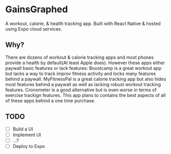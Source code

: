 # GainsGraphed

A workout, calorie, & health tracking app. Built with React Native & hosted
using Expo cloud services.

## Why?

There are dozens of workout & calorie tracking apps and most phones provide a
health by default(At least Apple does). However these apps either paywall basic
features or lack features: Boostcamp is a great workout app but lacks a way to
track improv fitness activity and locks many features behind a paywall.
MyFitnessPal is a great calorie tracking app but also hides most features behind
a paywall as well as lacking robust workout tracking features. Cronometer is a
good alternative but is even worse in terms of exercise trackign features. This
app plans to contains the best aspects of all of these apps behind a one time
purchase.

## TODO
- [ ] Build a UI
- [ ] Implement UI
- [ ] ...?
- [ ] Deploy to Expo
